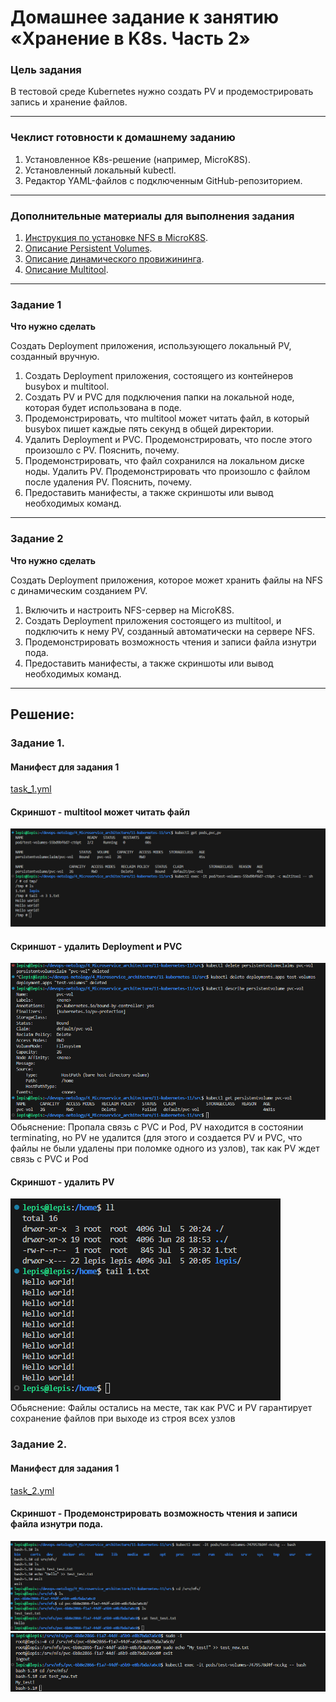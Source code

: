 # Домашнее задание к занятию «Хранение в K8s. Часть 2»

### Цель задания

В тестовой среде Kubernetes нужно создать PV и продемострировать запись и хранение файлов.

------

### Чеклист готовности к домашнему заданию

1. Установленное K8s-решение (например, MicroK8S).
2. Установленный локальный kubectl.
3. Редактор YAML-файлов с подключенным GitHub-репозиторием.

------

### Дополнительные материалы для выполнения задания

1. [Инструкция по установке NFS в MicroK8S](https://microk8s.io/docs/nfs). 
2. [Описание Persistent Volumes](https://kubernetes.io/docs/concepts/storage/persistent-volumes/). 
3. [Описание динамического провижининга](https://kubernetes.io/docs/concepts/storage/dynamic-provisioning/). 
4. [Описание Multitool](https://github.com/wbitt/Network-MultiTool).

------

### Задание 1

**Что нужно сделать**

Создать Deployment приложения, использующего локальный PV, созданный вручную.

1. Создать Deployment приложения, состоящего из контейнеров busybox и multitool.
2. Создать PV и PVC для подключения папки на локальной ноде, которая будет использована в поде.
3. Продемонстрировать, что multitool может читать файл, в который busybox пишет каждые пять секунд в общей директории. 
4. Удалить Deployment и PVC. Продемонстрировать, что после этого произошло с PV. Пояснить, почему.
5. Продемонстрировать, что файл сохранился на локальном диске ноды. Удалить PV.  Продемонстрировать что произошло с файлом после удаления PV. Пояснить, почему.
5. Предоставить манифесты, а также скриншоты или вывод необходимых команд.

------

### Задание 2

**Что нужно сделать**

Создать Deployment приложения, которое может хранить файлы на NFS с динамическим созданием PV.

1. Включить и настроить NFS-сервер на MicroK8S.
2. Создать Deployment приложения состоящего из multitool, и подключить к нему PV, созданный автоматически на сервере NFS.
3. Продемонстрировать возможность чтения и записи файла изнутри пода. 
4. Предоставить манифесты, а также скриншоты или вывод необходимых команд.

------
## Решение:  
### Задание 1. 
#### Манифест для задания 1  
[task_1.yml](https://github.com/Lepisok/devops-netology/blob/main/4_Microservice_architecture/11-kubernetes-11/src/task_1.yml)  
#### Скриншот - multitool может читать файл  
![img_1.png](https://github.com/Lepisok/devops-netology/blob/main/4_Microservice_architecture/11-kubernetes-11/img/img_1.png)  
#### Скриншот - удалить Deployment и PVC  
![img_2.png](https://github.com/Lepisok/devops-netology/blob/main/4_Microservice_architecture/11-kubernetes-11/img/img_2.png)  
Обьяснение:  Пропала связь с PVC и Pod, PV находится в состоянии terminating, но PV не удалится (для этого и создается PV и PVC, что файлы не были удалены при поломке одного из узлов), так как PV ждет связь с PVC и Pod 
#### Скриншот - удалить PV  
![img_3.png](https://github.com/Lepisok/devops-netology/blob/main/4_Microservice_architecture/11-kubernetes-11/img/img_3.png)  
Обьяснение: Файлы остались на месте, так как PVC и PV гарантирует сохранение файлов при выходе из строя всех узлов  

### Задание 2.  
#### Манифест для задания 1 
[task_2.yml](https://github.com/Lepisok/devops-netology/blob/main/4_Microservice_architecture/11-kubernetes-11/src/task_2.yml) 
#### Скриншот - Продемонстрировать возможность чтения и записи файла изнутри пода. 
![img_5.png](https://github.com/Lepisok/devops-netology/blob/main/4_Microservice_architecture/11-kubernetes-11/img/img_5.png)  
![img_6.png](https://github.com/Lepisok/devops-netology/blob/main/4_Microservice_architecture/11-kubernetes-11/img/img_6.png) 